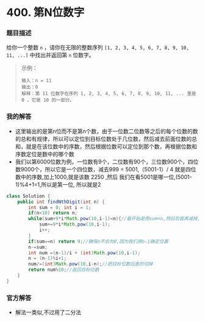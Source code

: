 # 400. 第N位数字

### 题目描述

给你一个整数 `n` ，请你在无限的整数序列 `[1, 2, 3, 4, 5, 6, 7, 8, 9, 10, 11, ...]` 中找出并返回第 `n` 位数字。

> 示例：
>
> ```
> 输入：n = 11
> 输出：0
> 解释：第 11 位数字在序列 1, 2, 3, 4, 5, 6, 7, 8, 9, 10, 11, ... 里是 0 ，它是 10 的一部分。
> ```

### 我的解答

- 这里输出的是第n位而不是第n个数，由于一位数二位数等之后的每个位数的数的总和有规律，所以可以定位到目标位数处于几位数，然后减去前面位数的总和，就是在该位数中的序数，然后根据位数可以定位到那个数，再根据位数和序数定位是数中的哪个数
- 我们以第6000位数为例，一位数有9个，二位数有90个，三位数900个，四位数9000个，所以它是一个四位数，减去999 = 5001,（5001-1）/ 4 就是四位数中的序数,加上1000,就是该数 2250 ,然后 我们在看5001是哪一位,(5001-1)%4+1=1,所以是第一位, 所以就是2

```java
class Solution {
    public int findNthDigit(int n) {
        int sum = 0; int i = 1;
        if(n<10) return n;
        while(sum+9*i*Math.pow(10,i-1)<n){//最开始是用sum<n,然后后面再减掉,但是sum会溢出,由于题目给定n小于2^31-1,这样就不会溢出
            sum+=9*i*Math.pow(10,i-1);
            i++;
        }
        if(sum==n) return 9;//确保n不会为0,因为我们用n-1确定位置
        n-=sum;
        int num =(n-1)/i + (int)Math.pow(10,i-1);
        n = (n-1)%i+1;
        num/=(int)Math.pow(10,i-n);//把目标位数后面的切掉
        return num%10;//返回目标位数
    }
}
```

### 官方解答

- 解法一类似,不过用了二分法